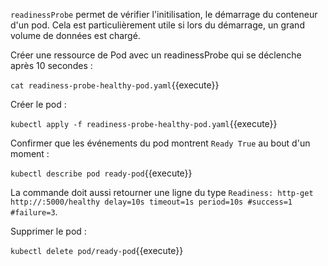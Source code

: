 `readinessProbe` permet de vérifier l'initilisation, le démarrage du conteneur d'un pod. Cela est particulièrement utile si lors du démarrage, un grand volume de données est chargé.

Créer une ressource de Pod avec un readinessProbe qui se déclenche après 10 secondes :

`cat readiness-probe-healthy-pod.yaml`{{execute}}

Créer le pod :

`kubectl apply -f readiness-probe-healthy-pod.yaml`{{execute}}

Confirmer que les événements du pod montrent `Ready True` au bout d'un moment :

`kubectl describe pod ready-pod`{{execute}}

La commande doit aussi retourner une ligne du type `Readiness: http-get http://:5000/healthy delay=10s timeout=1s period=10s #success=1 #failure=3`.

Supprimer le pod :

`kubectl delete pod/ready-pod`{{execute}}
